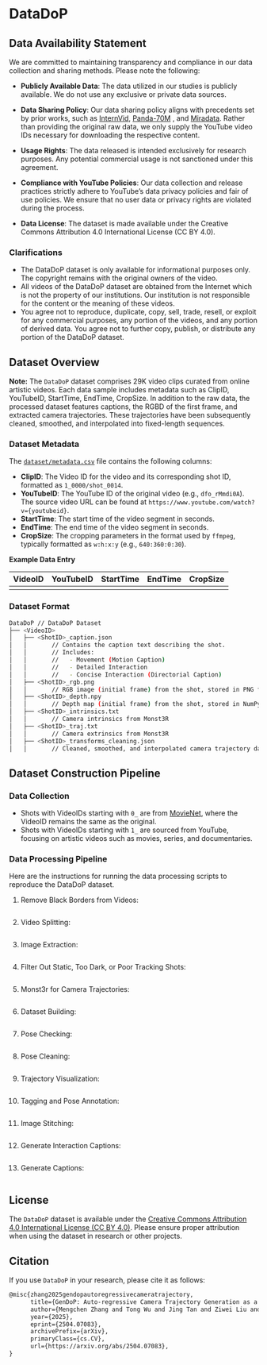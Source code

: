 # DataDoP

## Data Availability Statement
We are committed to maintaining transparency and compliance in our data collection and sharing methods. Please note the following:

- **Publicly Available Data**: The data utilized in our studies is publicly available. We do not use any exclusive or private data sources.

- **Data Sharing Policy**: Our data sharing policy aligns with precedents set by prior works, such as [InternVid](https://github.com/OpenGVLab/InternVideo/tree/main/Data/InternVid), [Panda-70M](https://snap-research.github.io/Panda-70M/) 
, and [Miradata](https://github.com/mira-space/MiraData). Rather than providing the original raw data, we only supply the YouTube video IDs necessary for downloading the respective content.

- **Usage Rights**: The data released is intended exclusively for research purposes. Any potential commercial usage is not sanctioned under this agreement.

- **Compliance with YouTube Policies**: Our data collection and release practices strictly adhere to YouTube’s data privacy policies and fair of use policies. We ensure that no user data or privacy rights are violated during the process.

- **Data License**: The dataset is made available under the Creative Commons Attribution 4.0 International License (CC BY 4.0).

### Clarifications
- The DataDoP dataset is only available for informational purposes only. The copyright remains with the original owners of the video.
- All videos of the DataDoP dataset are obtained from the Internet which is not the property of our institutions. Our institution is not responsible for the content or the meaning of these videos.
- You agree not to reproduce, duplicate, copy, sell, trade, resell, or exploit for any commercial purposes, any portion of the videos, and any portion of derived data. You agree not to further copy, publish, or distribute any portion of the DataDoP dataset.

## Dataset Overview
**Note:** The `DataDoP` dataset comprises 29K video clips curated from online artistic videos. Each data sample includes metadata such as ClipID, YouTubeID, StartTime, EndTime, CropSize. In addition to the raw data, the processed dataset features captions, the RGBD of the first frame, and extracted camera trajectories. These trajectories have been subsequently cleaned, smoothed, and interpolated into fixed-length sequences.

### Dataset Metadata
The [`dataset/metadata.csv`](metadata.csv) file contains the following columns:
- **ClipID**: The Video ID for the video and its corresponding shot ID, formatted as `1_0000/shot_0014`.
- **YouTubeID**: The YouTube ID of the original video (e.g., `dfo_rMmdi0A`). The source video URL can be found at `https://www.youtube.com/watch?v={youtubeid}`.
- **StartTime**: The start time of the video segment in seconds.
- **EndTime**: The end time of the video segment in seconds.
- **CropSize**: The cropping parameters in the format used by `ffmpeg`, typically formatted as `w:h:x:y` (e.g., `640:360:0:30`).

**Example Data Entry**

| VideoID | YouTubeID | StartTime | EndTime | CropSize |
|---------|-----------|-----------|---------|----------|
|  |  |  |  |  |

### Dataset Format
```bash
DataDoP // DataDoP Dataset
├── <VideoID> 
│   ├── <ShotID>_caption.json
│   │       // Contains the caption text describing the shot.
│   │       // Includes:
│   │       //   - Movement (Motion Caption)
│   │       //   - Detailed Interaction
│   │       //   - Concise Interaction (Directorial Caption)
│   ├── <ShotID>_rgb.png
│   │       // RGB image (initial frame) from the shot, stored in PNG format
│   ├── <ShotID>_depth.npy
│   │       // Depth map (initial frame) from the shot, stored in NumPy .npy format
│   ├── <ShotID>_intrinsics.txt
│   │       // Camera intrinsics from Monst3R
│   ├── <ShotID>_traj.txt
│   │       // Camera extrinsics from Monst3R
│   ├── <ShotID>_transforms_cleaning.json
│   │       // Cleaned, smoothed, and interpolated camera trajectory data (in fixed-length format)
```

## Dataset Construction Pipeline
### Data Collection 
- Shots with VideoIDs starting with `0_` are from [MovieNet](https://movienet.github.io/), where the VideoID remains the same as the original.
- Shots with VideoIDs starting with `1_` are sourced from YouTube, focusing on artistic videos such as movies, series, and documentaries.

### Data Processing Pipeline
Here are the instructions for running the data processing scripts to reproduce the DataDoP dataset.
1. Remove Black Borders from Videos:
```bash
```
2. Video Splitting:
```bash
```
3. Image Extraction:
```bash
```
4. Filter Out Static, Too Dark, or Poor Tracking Shots:
```bash
```
5. Monst3r for Camera Trajectories:
```bash
```
6. Dataset Building:
```bash
```
7. Pose Checking:
```bash
```
8. Pose Cleaning:
```bash
```
9. Trajectory Visualization:
```bash
```
10. Tagging and Pose Annotation:
```bash
```
11. Image Stitching:
```bash
```
12. Generate Interaction Captions:
```bash
```
13. Generate Captions:
```bash
```

## License
The `DataDoP` dataset is available under the [Creative Commons Attribution 4.0 International License (CC BY 4.0)](https://creativecommons.org/licenses/by/4.0/). Please ensure proper attribution when using the dataset in research or other projects.

## Citation
If you use `DataDoP` in your research, please cite it as follows:

```markdown
@misc{zhang2025gendopautoregressivecameratrajectory,
      title={GenDoP: Auto-regressive Camera Trajectory Generation as a Director of Photography}, 
      author={Mengchen Zhang and Tong Wu and Jing Tan and Ziwei Liu and Gordon Wetzstein and Dahua Lin},
      year={2025},
      eprint={2504.07083},
      archivePrefix={arXiv},
      primaryClass={cs.CV},
      url={https://arxiv.org/abs/2504.07083}, 
}
```